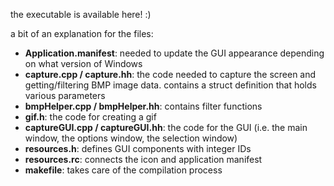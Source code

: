 the executable is available here! :)    
     
a bit of an explanation for the files:    
- **Application.manifest**: needed to update the GUI appearance depending on what version of Windows 
- **capture.cpp / capture.hh**: the code needed to capture the screen and getting/filtering BMP image data. contains a struct definition that holds various parameters     
- **bmpHelper.cpp / bmpHelper.hh**: contains filter functions 
- **gif.h**: the code for creating a gif
- **captureGUI.cpp / captureGUI.hh**: the code for the GUI (i.e. the main window, the options window, the selection window)    
- **resources.h**: defines GUI components with integer IDs    
- **resources.rc**: connects the icon and application manifest
- **makefile**: takes care of the compilation process 